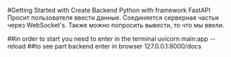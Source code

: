 #Getting Started with Create Backend Python with framework FastAPI
Просит пользователя ввести данные. Соединяется серверная частьи через WebSocket's. Также можно попросить вывести, то что мы ввели.

##in order to start you need to enter in the terminal uvicorn main:app --reload
##to see part backend enter in browser 127.0.0.1:8000/docs
